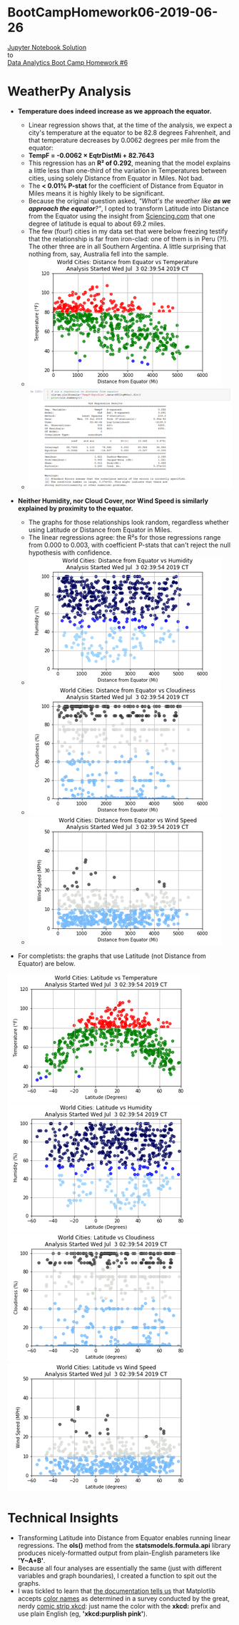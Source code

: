 # BootCampHomework06-2019-06-26

[Jupyter Notebook Solution](https://github.com/ekenigsberg/BootCampHomework06-2019-06-26/blob/master/WeatherPy.ipynb)<br/>
to<br/>
[Data Analytics Boot Camp Homework #6](https://github.com/the-Coding-Boot-Camp-at-UT/UTAMCB201904DATA3/tree/master/06-Python-APIs/Homework/Instructions)

# WeatherPy Analysis

* **Temperature does indeed increase as we approach the equator.** 
  * Linear regression shows that, at the time of the analysis, we expect a city's temperature at the equator to be 82.8 degrees Fahrenheit, and that temperature decreases by 0.0062 degrees per mile from the equator:
  * **TempF = -0.0062 × EqtrDistMi + 82.7643**
  * This regression has an **R² of 0.292**, meaning that the model explains a little less than one-third of the variation in Temperatures between cities, using solely Distance from Equator in Miles. Not bad.
  * The **< 0.01% P-stat** for the coefficient of Distance from Equator in Miles means it is highly likely to be significant.
  * Because the original question asked, _"What's the weather like **as we approach the equator**?"_, I opted to transform Latitude into Distance from the Equator using the insight from [Sciencing.com](http://bit.ly/latitudetomiles) that one degree of latitude is equal to about 69.2 miles.
  * The few (four!) cities in my data set that were below freezing testify that the relationship is far from iron-clad: one of them is in Peru (?!). The other three are in all Southern Argentina. A little surprising that nothing from, say, Australia fell into the sample.
  * ![Distance from Equator vs Temperature](https://github.com/ekenigsberg/BootCampHomework06-2019-06-26/blob/master/Dist%20vs%20Temp.png)
  * ![Distance from Equator vs Temperature Regression](https://github.com/ekenigsberg/BootCampHomework06-2019-06-26/blob/master/Dist%20vs%20Temp%20LinReg.png)

* **Neither Humidity, nor Cloud Cover, nor Wind Speed is similarly explained by proximity to the equator.**
  * The graphs for those relationships look random, regardless whether using Latitude or Distance from Equator in Miles.
  * The linear regressions agree: the R²s for those regressions range from 0.000 to 0.003, with coefficient P-stats that can't reject the null hypothesis with confidence.
  * ![Distance from Equator vs Humidity](https://github.com/ekenigsberg/BootCampHomework06-2019-06-26/blob/master/Dist%20vs%20Hum.png)
  * ![Distance from Equator vs Cloudiness](https://github.com/ekenigsberg/BootCampHomework06-2019-06-26/blob/master/Dist%20vs%20Cloud.png)
  * ![Distance from Equator vs Wind Speed](https://github.com/ekenigsberg/BootCampHomework06-2019-06-26/blob/master/Dist%20vs%20Wind.png)

*  For completists: the graphs that use Latitude (not Distance from Equator) are below.

![Latitude vs Temperature](https://github.com/ekenigsberg/BootCampHomework06-2019-06-26/blob/master/Lat%20vs%20Temp.png)
![Latitude vs Humidity](https://github.com/ekenigsberg/BootCampHomework06-2019-06-26/blob/master/Lat%20vs%20Hum.png)
![Latitude vs Cloudiness](https://github.com/ekenigsberg/BootCampHomework06-2019-06-26/blob/master/Lat%20vs%20Cloud.png)
![Latitude vs Wind Speed](https://github.com/ekenigsberg/BootCampHomework06-2019-06-26/blob/master/Lat%20vs%20Wind.png)

# Technical Insights

* Transforming Latitude into Distance from Equator enables running linear regressions. The **ols()** method from the **statsmodels.formula.api** library produces nicely-formatted output from plain-English parameters like **'Y~A+B'**.
* Because all four analyses are essentially the same (just with different variables and graph boundaries), I created a function to spit out the graphs.
* I was tickled to learn that [the documentation tells us](https://matplotlib.org/users/colors.html) that Matplotlib accepts [color names](https://xkcd.com/color/rgb/) as determined in a survey conducted by the great, nerdy [comic strip xkcd](https://xkcd.com): just name the color with the **xkcd:** prefix and use plain English (eg, **'xkcd:purplish pink'**).
